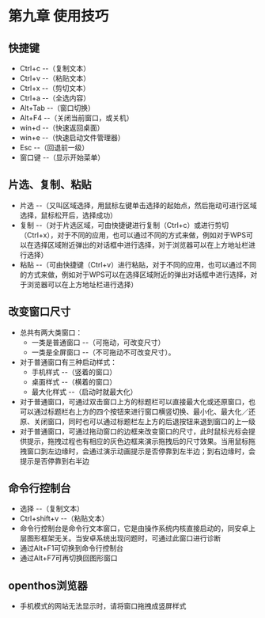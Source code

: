 # 第九章 使用技巧
## 快捷键
  - Ctrl+c --（复制文本）
  - Ctrl+v --（粘贴文本）
  - Ctrl+x --（剪切文本）
  - Ctrl+a --（全选内容）
  - Alt+Tab --（窗口切换）
  - Alt+F4 --（关闭当前窗口，或关机）
  - win+d --（快速返回桌面）
  - win+e --（快速启动文件管理器）
  - Esc --（回退前一级）
  - 窗口键 --（显示开始菜单）

## 片选、复制、粘贴
   - 片选 --（又叫区域选择，用鼠标左键单击选择的起始点，然后拖动可进行区域选择，鼠标松开后，选择成功）
   - 复制 --（对于片选区域，可由快捷键进行复制（Ctrl+c）或进行剪切（Ctrl+x），对于不同的应用，也可以通过不同的方式来做，例如对于WPS可以在选择区域附近弹出的对话框中进行选择，对于浏览器可以在上方地址栏进行选择）
   - 粘贴 --（可由快捷键（Ctrl+v）进行粘贴，对于不同的应用，也可以通过不同的方式来做，例如对于WPS可以在选择区域附近的弹出对话框中进行选择，对于浏览器可以在上方地址栏进行选择）

## 改变窗口尺寸
   - 总共有两大类窗口：
      - 一类是普通窗口 --（可拖动，可改变尺寸）
      - 一类是全屏窗口 --（不可拖动不可改变尺寸）。
   - 对于普通窗口有三种启动样式：
      - 手机样式 --（竖着的窗口）
      - 桌面样式 --（横着的窗口）
      - 最大化样式 --（启动时就最大化）
   - 对于普通窗口，可通过双击窗口上方的标题栏可以直接最大化或还原窗口，也可以通过标题栏右上方的四个按钮来进行窗口横竖切换、最小化、最大化／还原、关闭窗口，同时也可以通过标题栏左上方的后退按钮来退到窗口的上一级
   - 对于普通窗口，可通过拖动窗口的边框来改变窗口的尺寸，此时鼠标光标会提供提示，拖拽过程也有相应的灰色边框来演示拖拽后的尺寸效果。当用鼠标拖拽窗口到左边缘时，会通过演示动画提示是否停靠到左半边；到右边缘时，会提示是否停靠到右半边

## 命令行控制台  
   - 选择 --（复制文本）
   - Ctrl+shift+v --（粘贴文本）
   - 命令行控制台是命令行文本窗口，它是由操作系统内核直接启动的，同安卓上层图形框架无关。当安卓系统出现问题时，可通过此窗口进行诊断
   - 通过Alt+F1可切换到命令行控制台
   - 通过Alt+F7可再切换回图形窗口

## openthos浏览器
   - 手机模式的网站无法显示时，请将窗口拖拽成竖屏样式
